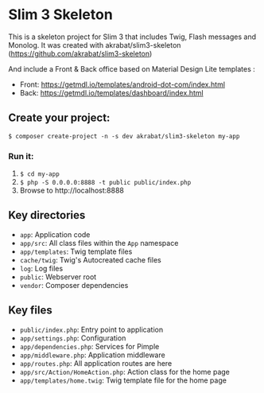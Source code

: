 # Slim 3 Skeleton

This is a skeleton project for Slim 3 that includes Twig, Flash messages and Monolog.
It was created with akrabat/slim3-skeleton (https://github.com/akrabat/slim3-skeleton)

And include a Front & Back office based on Material Design Lite templates : 
* Front: https://getmdl.io/templates/android-dot-com/index.html
* Back: https://getmdl.io/templates/dashboard/index.html

## Create your project:

    $ composer create-project -n -s dev akrabat/slim3-skeleton my-app

### Run it:

1. `$ cd my-app`
2. `$ php -S 0.0.0.0:8888 -t public public/index.php`
3. Browse to http://localhost:8888

## Key directories

* `app`: Application code
* `app/src`: All class files within the `App` namespace
* `app/templates`: Twig template files
* `cache/twig`: Twig's Autocreated cache files
* `log`: Log files
* `public`: Webserver root
* `vendor`: Composer dependencies

## Key files

* `public/index.php`: Entry point to application
* `app/settings.php`: Configuration
* `app/dependencies.php`: Services for Pimple
* `app/middleware.php`: Application middleware
* `app/routes.php`: All application routes are here
* `app/src/Action/HomeAction.php`: Action class for the home page
* `app/templates/home.twig`: Twig template file for the home page
